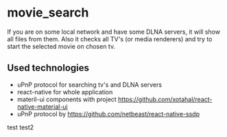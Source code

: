 # movie_search
If you are on some local network and have some DLNA servers, it will show all files from them.
Also it checks all TV's (or media renderers) and try to start the selected movie on chosen tv.

## Used technologies
* uPnP protocol for searching tv's and DLNA servers
* react-native for whole application
* materil-ui components with project https://github.com/xotahal/react-native-material-ui
* uPnP protocol by https://github.com/netbeast/react-native-ssdp

test
test2